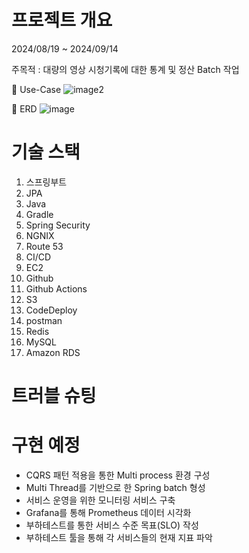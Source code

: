 

# 프로젝트 개요
2024/08/19 ~ 2024/09/14

주목적 : 대량의 영상 시청기록에 대한 통계 및 정산 Batch 작업

🧡 Use-Case
![image2](https://github.com/user-attachments/assets/e7554924-9f64-44fe-8c32-c290789269ef)

🧡 ERD
![image](https://github.com/user-attachments/assets/81df2ea5-b408-4fd7-b49b-c66d2289e185)

# 기술 스택

1. 스프링부트
2. JPA
3. Java
4. Gradle
5. Spring Security
6. NGNIX
7. Route 53
8. CI/CD
9. EC2
10. Github
11. Github Actions
12. S3
13. CodeDeploy
14. postman
15. Redis
16. MySQL
17. Amazon RDS
# 트러블 슈팅

# 구현 예정
- CQRS 패턴 적용을 통한 Multi process 환경 구성
- Multi Thread를 기반으로 한 Spring batch 형성
- 서비스 운영을 위한 모니터링 서비스 구축
- Grafana를 통해 Prometheus 데이터 시각화
- 부하테스트를 통한 서비스 수준 목표(SLO) 작성
- 부하테스트 툴을 통해 각 서비스들의 현재 지표 파악
